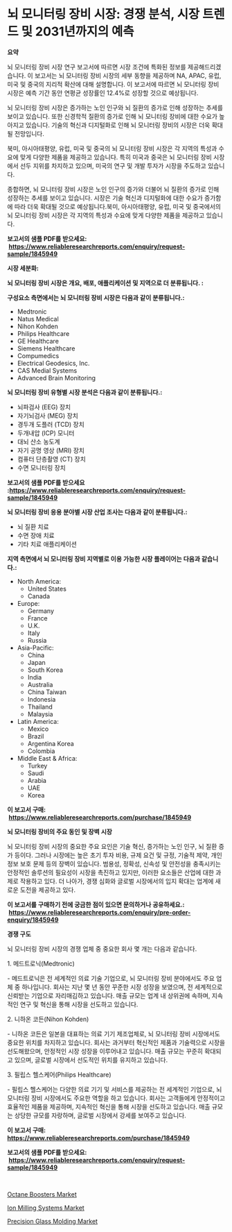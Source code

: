<p><h1>뇌 모니터링 장비 시장: 경쟁 분석, 시장 트렌드 및 2031년까지의 예측</h1></p><p><strong>요약</strong></p>
<p><p>뇌 모니터링 장비 시장 연구 보고서에 따르면 시장 조건에 특화된 정보를 제공해드리겠습니다. 이 보고서는 뇌 모니터링 장비 시장의 세부 동향을 제공하며 NA, APAC, 유럽, 미국 및 중국의 지리적 확산에 대해 설명합니다. 이 보고서에 따르면 뇌 모니터링 장비 시장은 예측 기간 동안 연평균 성장률인 12.4%로 성장할 것으로 예상됩니다.</p><p>뇌 모니터링 장비 시장은 증가하는 노인 인구와 뇌 질환의 증가로 인해 성장하는 추세를 보이고 있습니다. 또한 신경학적 질환의 증가로 인해 뇌 모니터링 장비에 대한 수요가 높아지고 있습니다. 기술의 혁신과 디지털화로 인해 뇌 모니터링 장비의 시장은 더욱 확대될 전망입니다.</p><p>북미, 아시아태평양, 유럽, 미국 및 중국의 뇌 모니터링 장비 시장은 각 지역의 특성과 수요에 맞게 다양한 제품을 제공하고 있습니다. 특히 미국과 중국은 뇌 모니터링 장비 시장에서 선두 지위를 차지하고 있으며, 미국의 연구 및 개발 투자가 시장을 주도하고 있습니다.</p><p>종합하면, 뇌 모니터링 장비 시장은 노인 인구의 증가와 더불어 뇌 질환의 증가로 인해 성장하는 추세를 보이고 있습니다. 시장은 기술 혁신과 디지털화에 대한 수요가 증가함에 따라 더욱 확대될 것으로 예상됩니다.북미, 아시아태평양, 유럽, 미국 및 중국에서의 뇌 모니터링 장비 시장은 각 지역의 특성과 수요에 맞게 다양한 제품을 제공하고 있습니다.</p></p>
<p><strong>보고서의 샘플 PDF를 받으세요: &nbsp;<a href="https://www.reliableresearchreports.com/enquiry/request-sample/1845949">https://www.reliableresearchreports.com/enquiry/request-sample/1845949</a></strong></p>
<p><strong>시장 세분화:</strong></p>
<p><strong> 뇌 모니터링 장비 시장은 개요, 배포, 애플리케이션 및 지역으로 더 분류됩니다. :</strong></p>
<p><strong>구성요소 측면에서는 뇌 모니터링 장비 시장은 다음과 같이 분류됩니다.:</strong></p>
<p><ul><li>Medtronic</li><li>Natus Medical</li><li>Nihon Kohden</li><li>Philips Healthcare</li><li>GE Healthcare</li><li>Siemens Healthcare</li><li>Compumedics</li><li>Electrical Geodesics, Inc.</li><li>CAS Medial Systems</li><li>Advanced Brain Monitoring</li></ul></p>
<p><strong> 뇌 모니터링 장비 유형별 시장 분석은 다음과 같이 분류됩니다.:</strong></p>
<p><ul><li>뇌파검사 (EEG) 장치</li><li>자기뇌검사 (MEG) 장치</li><li>경두개 도플러 (TCD) 장치</li><li>두개내압 (ICP) 모니터</li><li>대뇌 산소 농도계</li><li>자기 공명 영상 (MRI) 장치</li><li>컴퓨터 단층촬영 (CT) 장치</li><li>수면 모니터링 장치</li></ul></p>
<p><strong>보고서의 샘플 PDF를 받으세요 :<a href="https://www.reliableresearchreports.com/enquiry/request-sample/1845949">https://www.reliableresearchreports.com/enquiry/request-sample/1845949</a></strong></p>
<p><strong> 뇌 모니터링 장비 응용 분야별 시장 산업 조사는 다음과 같이 분류됩니다.:</strong></p>
<p><ul><li>뇌 질환 치료</li><li>수면 장애 치료</li><li>기타 치료 애플리케이션</li></ul></p>
<p><strong>지역 측면에서 뇌 모니터링 장비 지역별로 이용 가능한 시장 플레이어는 다음과 같습니다.:</strong></p>
<p><ul>
    <li>
        North America:
        <ul>
            <li>United States</li>
            <li>Canada</li>
        </ul>
    </li>
    <li>
        Europe:
        <ul>
            <li>Germany</li>
            <li>France</li>
            <li>U.K.</li>
            <li>Italy</li>
            <li>Russia</li>
        </ul>
    </li>
    <li>
        Asia-Pacific:
        <ul>
            <li>China</li>
            <li>Japan</li>
            <li>South Korea</li>
            <li>India</li>
            <li>Australia</li>
            <li>China Taiwan</li>
            <li>Indonesia</li>
            <li>Thailand</li>
            <li>Malaysia</li>
        </ul>
    </li>
    <li>
        Latin America:
        <ul>
            <li>Mexico</li>
            <li>Brazil</li>
            <li>Argentina Korea</li>
            <li>Colombia</li>
        </ul>
    </li>
    <li>
        Middle East & Africa:
        <ul>
            <li>Turkey</li>
            <li>Saudi</li>
            <li>Arabia</li>
            <li>UAE</li>
            <li>Korea</li>
        </ul>
    </li>
    </ul></p>
<p><strong>이 보고서 구매: &nbsp;<a href="https://www.reliableresearchreports.com/purchase/1845949">https://www.reliableresearchreports.com/purchase/1845949</a></strong></p>
<p><strong>뇌 모니터링 장비의 주요 동인 및 장벽 시장</strong></p>
<p><p>뇌 모니터링 장비 시장의 중요한 주요 요인은 기술 혁신, 증가하는 노인 인구, 뇌 질환 증가 등이다. 그러나 시장에는 높은 초기 투자 비용, 규제 요건 및 규정, 기술적 제약, 개인 정보 보호 문제 등의 장벽이 있습니다. 범용성, 정확성, 신속성 및 안전성을 충족시키는 안정적인 솔루션의 필요성이 시장을 촉진하고 있지만, 이러한 요소들은 산업에 대한 과제로 작용하고 있다. 더 나아가, 경쟁 심화와 글로벌 시장에서의 입지 확대는 업계에 새로운 도전을 제공하고 있다.</p></p>
<p><strong>이 보고서를 구매하기 전에 궁금한 점이 있으면 문의하거나 공유하세요.: &nbsp;<a href="https://www.reliableresearchreports.com/enquiry/pre-order-enquiry/1845949">https://www.reliableresearchreports.com/enquiry/pre-order-enquiry/1845949</a></strong></p>
<p><strong>경쟁 구도</strong></p>
<p><p>뇌 모니터링 장비 시장의 경쟁 업체 중 중요한 회사 몇 개는 다음과 같습니다.</p><p>1. 메드트로닉(Medtronic)</p><p>- 메드트로닉은 전 세계적인 의료 기술 기업으로, 뇌 모니터링 장비 분야에서도 주요 업체 중 하나입니다. 회사는 지난 몇 년 동안 꾸준한 시장 성장을 보였으며, 전 세계적으로 신뢰받는 기업으로 자리매김하고 있습니다. 매출 규모는 업계 내 상위권에 속하며, 지속적인 연구 및 혁신을 통해 시장을 선도하고 있습니다.</p><p>2. 니하온 코든(Nihon Kohden)</p><p>- 니하온 코든은 일본을 대표하는 의료 기기 제조업체로, 뇌 모니터링 장비 시장에서도 중요한 위치를 차지하고 있습니다. 회사는 과거부터 혁신적인 제품과 기술력으로 시장을 선도해왔으며, 안정적인 시장 성장을 이루어내고 있습니다. 매출 규모는 꾸준히 확대되고 있으며, 글로벌 시장에서 선도적인 위치를 유지하고 있습니다.</p><p>3. 필립스 헬스케어(Philips Healthcare)</p><p>- 필립스 헬스케어는 다양한 의료 기기 및 서비스를 제공하는 전 세계적인 기업으로, 뇌 모니터링 장비 시장에서도 주요한 역할을 하고 있습니다. 회사는 고객들에게 안정적이고 효율적인 제품을 제공하며, 지속적인 혁신을 통해 시장을 선도하고 있습니다. 매출 규모는 상당한 규모를 자랑하며, 글로벌 시장에서 강세를 보여주고 있습니다.</p></p>
<p><strong>이 보고서 구매: &nbsp; <a href="https://www.reliableresearchreports.com/purchase/1845949">https://www.reliableresearchreports.com/purchase/1845949</a></strong></p>
<p><strong>보고서의 샘플 PDF를 받으세요: &nbsp;<a href="https://www.reliableresearchreports.com/enquiry/request-sample/1845949">https://www.reliableresearchreports.com/enquiry/request-sample/1845949</a></strong><strong></strong></p>
<p>&nbsp;</p>
<p><p><a href="https://github.com/bobicer/Market-Research-Report-List-2/blob/main/octane-boosters-market.md">Octane Boosters Market</a></p><p><a href="https://view.publitas.com/reportprime-1/ion-milling-systems-market-analysis-and-market-size-global-industry-overview-market-segmentation-and-forecast-2023-to-2030/">Ion Milling Systems Market</a></p><p><a href="https://github.com/globismark/Market-Research-Report-List-2/blob/main/precision-glass-molding-market.md">Precision Glass Molding Market</a></p></p>